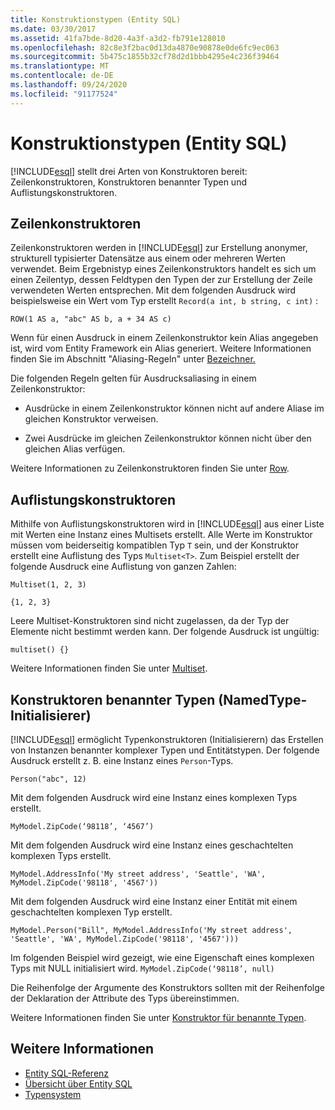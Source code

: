 ```yaml
---
title: Konstruktionstypen (Entity SQL)
ms.date: 03/30/2017
ms.assetid: 41fa7bde-8d20-4a3f-a3d2-fb791e128010
ms.openlocfilehash: 82c8e3f2bac0d13da4870e90878e0de6fc9ec063
ms.sourcegitcommit: 5b475c1855b32cf78d2d1bbb4295e4c236f39464
ms.translationtype: MT
ms.contentlocale: de-DE
ms.lasthandoff: 09/24/2020
ms.locfileid: "91177524"
---
```

# <a name="constructing-types-entity-sql"></a>Konstruktionstypen (Entity SQL)

[!INCLUDE[esql](../../../../../../includes/esql-md.md)] stellt drei Arten von Konstruktoren bereit: Zeilenkonstruktoren, Konstruktoren benannter Typen und Auflistungskonstruktoren.  
  
## <a name="row-constructors"></a>Zeilenkonstruktoren  

 Zeilenkonstruktoren werden in [!INCLUDE[esql](../../../../../../includes/esql-md.md)] zur Erstellung anonymer, strukturell typisierter Datensätze aus einem oder mehreren Werten verwendet. Beim Ergebnistyp eines Zeilenkonstruktors handelt es sich um einen Zeilentyp, dessen Feldtypen den Typen der zur Erstellung der Zeile verwendeten Werten entsprechen. Mit dem folgenden Ausdruck wird beispielsweise ein Wert vom Typ erstellt `Record(a int, b string, c int)` :  
  
 `ROW(1 AS a, "abc" AS b, a + 34 AS c)`  
  
 Wenn für einen Ausdruck in einem Zeilenkonstruktor kein Alias angegeben ist, wird vom Entity Framework ein Alias generiert. Weitere Informationen finden Sie im Abschnitt "Aliasing-Regeln" unter [Bezeichner.](identifiers-entity-sql.md)  
  
 Die folgenden Regeln gelten für Ausdrucksaliasing in einem Zeilenkonstruktor:  
  
- Ausdrücke in einem Zeilenkonstruktor können nicht auf andere Aliase im gleichen Konstruktor verweisen.  
  
- Zwei Ausdrücke im gleichen Zeilenkonstruktor können nicht über den gleichen Alias verfügen.  
  
 Weitere Informationen zu Zeilenkonstruktoren finden Sie unter [Row](row-entity-sql.md).  
  
## <a name="collection-constructors"></a>Auflistungskonstruktoren  

 Mithilfe von Auflistungskonstruktoren wird in [!INCLUDE[esql](../../../../../../includes/esql-md.md)] aus einer Liste mit Werten eine Instanz eines Multisets erstellt. Alle Werte im Konstruktor müssen vom beiderseitig kompatiblen Typ `T` sein, und der Konstruktor erstellt eine Auflistung des Typs `Multiset<T>`. Zum Beispiel erstellt der folgende Ausdruck eine Auflistung von ganzen Zahlen:  
  
 `Multiset(1, 2, 3)`  
  
 `{1, 2, 3}`  
  
 Leere Multiset-Konstruktoren sind nicht zugelassen, da der Typ der Elemente nicht bestimmt werden kann. Der folgende Ausdruck ist ungültig:  
  
 `multiset() {}`  
  
 Weitere Informationen finden Sie unter [Multiset](multiset-entity-sql.md).  
  
## <a name="named-type-constructors-namedtype-initializers"></a>Konstruktoren benannter Typen (NamedType-Initialisierer)  

 [!INCLUDE[esql](../../../../../../includes/esql-md.md)] ermöglicht Typenkonstruktoren (Initialisierern) das Erstellen von Instanzen benannter komplexer Typen und Entitätstypen. Der folgende Ausdruck erstellt z. B. eine Instanz eines `Person`-Typs.  
  
 `Person("abc", 12)`  
  
 Mit dem folgenden Ausdruck wird eine Instanz eines komplexen Typs erstellt.  
  
 `MyModel.ZipCode(‘98118’, ‘4567’)`  
  
 Mit dem folgenden Ausdruck wird eine Instanz eines geschachtelten komplexen Typs erstellt.  
  
 `MyModel.AddressInfo('My street address', 'Seattle', 'WA', MyModel.ZipCode('98118', '4567'))`  
  
 Mit dem folgenden Ausdruck wird eine Instanz einer Entität mit einem geschachtelten komplexen Typ erstellt.  
  
 `MyModel.Person("Bill", MyModel.AddressInfo('My street address', 'Seattle', 'WA', MyModel.ZipCode('98118', '4567')))`  
  
 Im folgenden Beispiel wird gezeigt, wie eine Eigenschaft eines komplexen Typs mit NULL initialisiert wird. `MyModel.ZipCode(‘98118’, null)`  
  
 Die Reihenfolge der Argumente des Konstruktors sollten mit der Reihenfolge der Deklaration der Attribute des Typs übereinstimmen.  
  
 Weitere Informationen finden Sie unter [Konstruktor für benannte Typen](named-type-constructor-entity-sql.md).  
  
## <a name="see-also"></a>Weitere Informationen

- [Entity SQL-Referenz](entity-sql-reference.md)
- [Übersicht über Entity SQL](entity-sql-overview.md)
- [Typensystem](type-system-entity-sql.md)
